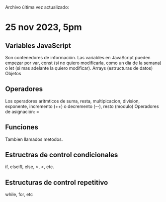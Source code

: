 Archivo última vez actualizado:

# 25 nov 2023, 5pm

## Variables JavaScript

Son contenedores de información.
Las variables en JavaScript pueden empezar por var, const (si no quiero modificarla, como un dia de la semana) o let (si mas adelante la quiero modificar).
Arrays (estructuras de datos)
Objetos

## Operadores
Los operadores aritmticos de suma, resta, multipicacion, division, exponente, incremento (++) o decremento (--), resto (modulo)
Operadores de asignación: =

## Funciones
Tambien llamados metodos. 

## Estructras de control condicionales
if, elseifl, else, >, <, etc. 

## Estructuras de control repetitivo
while, for, etc